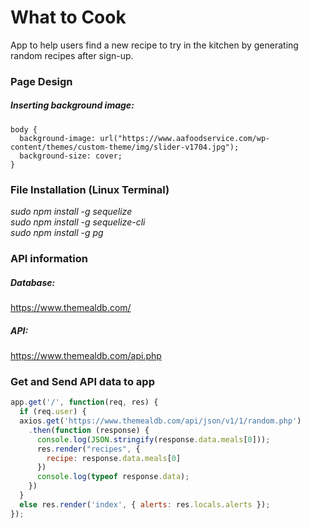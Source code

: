 # What to Cook
App to help users find a new recipe to try in the kitchen by generating random recipes after sign-up.

### Page Design
##### Inserting background image:
``` 
body {
  background-image: url("https://www.aafoodservice.com/wp-content/themes/custom-theme/img/slider-v1704.jpg");
  background-size: cover;
} 
```

### File Installation (Linux Terminal)
*sudo npm install -g sequelize*<br>
*sudo npm install -g sequelize-cli*<br>
*sudo npm install -g pg*<br>

### API information
##### Database: 
https://www.themealdb.com/
##### API: 
https://www.themealdb.com/api.php

### Get and Send API data to app
``` js
app.get('/', function(req, res) {
  if (req.user) {
  axios.get('https://www.themealdb.com/api/json/v1/1/random.php')
    .then(function (response) {
      console.log(JSON.stringify(response.data.meals[0]));
      res.render("recipes", {
        recipe: response.data.meals[0]
      })
      console.log(typeof response.data);
    })
  }  
  else res.render('index', { alerts: res.locals.alerts });
});
```
